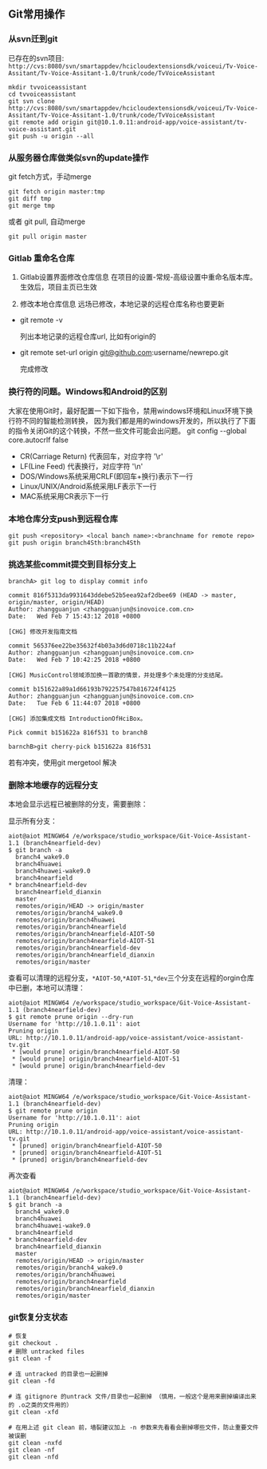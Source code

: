 ## Git常用操作

### 从svn迁到git

已存在的svn项目:
`http://cvs:8080/svn/smartappdev/hcicloudextensionsdk/voiceui/Tv-Voice-Assitant/Tv-Voice-Assitant-1.0/trunk/code/TvVoiceAssistant`

	mkdir tvvoiceassistant
	cd tvvoiceassistant
	git svn clone http://cvs:8080/svn/smartappdev/hcicloudextensionsdk/voiceui/Tv-Voice-Assitant/Tv-Voice-Assitant-1.0/trunk/code/TvVoiceAssistant
	git remote add origin git@10.1.0.11:android-app/voice-assistant/tv-voice-assistant.git
	git push -u origin --all
	
	
### 从服务器仓库做类似svn的update操作

git fetch方式，手动merge

    git fetch origin master:tmp
    git diff tmp 
    git merge tmp
    
或者 git pull, 自动merge

    git pull origin master
    
### Gitlab 重命名仓库

1. Gitlab设置界面修改仓库信息
 在项目的设置-常规-高级设置中重命名版本库。生效后，项目主页已生效
 
2. 修改本地仓库信息
 远场已修改，本地记录的远程仓库名称也要更新
 * git remote -v
 
    列出本地记录的远程仓库url, 比如有origin的
 * git remote set-url origin git@github.com:username/newrepo.git

    完成修改

### 换行符的问题。Windows和Android的区别

大家在使用Git时，最好配置一下如下指令，禁用windows环境和Linux环境下换行符不同的智能检测转换， 因为我们都是用的windows开发的，所以执行了下面的指令关闭Git的这个转换，不然一些文件可能会出问题。
git config --global core.autocrlf false

 * CR(Carriage Return) 代表回车，对应字符 '\r'
 * LF(Line Feed) 代表换行，对应字符 '\n'
 * DOS/Windows系统采用CRLF(即回车+换行)表示下一行
 * Linux/UNIX/Android系统采用LF表示下一行
 * MAC系统采用CR表示下一行

### 本地仓库分支push到远程仓库

    git push <repository> <local banch name>:<branchname for remote repo>
    git push origin branch4Sth:branch4Sth 
    
### 挑选某些commit提交到目标分支上

    branchA> git log to display commit info
    
    commit 816f5313da9931643ddebe52b5eea92af2dbee69 (HEAD -> master, origin/master, origin/HEAD)
    Author: zhangguanjun <zhangguanjun@sinovoice.com.cn>
    Date:   Wed Feb 7 15:43:12 2018 +0800
    
    [CHG] 修改开发指南文档
    
    commit 565376ee22be35632f4b03a3d6d0718c11b224af
    Author: zhangguanjun <zhangguanjun@sinovoice.com.cn>
    Date:   Wed Feb 7 10:42:25 2018 +0800
    
    [CHG] MusicControl领域添加换一首歌的情景，并处理多个未处理的分支结尾。
    
    commit b151622a89a1d66193b792257547b816724f4125
    Author: zhangguanjun <zhangguanjun@sinovoice.com.cn>
    Date:   Tue Feb 6 11:44:07 2018 +0800
    
    [CHG] 添加集成文档 IntroductionOfHciBox。
    
    Pick commit b151622a 816f531 to branchB
    
    barnchB>git cherry-pick b151622a 816f531
    
若有冲突，使用git mergetool 解决


### 删除本地缓存的远程分支

本地会显示远程已被删除的分支，需要删除：

显示所有分支：

<p>

    aiot@aiot MINGW64 /e/workspace/studio_workspace/Git-Voice-Assistant-1.1 (branch4nearfield-dev)
    $ git branch -a
      branch4_wake9.0
      branch4huawei
      branch4huawei-wake9.0
      branch4nearfield
    * branch4nearfield-dev
      branch4nearfield_dianxin
      master
      remotes/origin/HEAD -> origin/master
      remotes/origin/branch4_wake9.0
      remotes/origin/branch4huawei
      remotes/origin/branch4nearfield
      remotes/origin/branch4nearfield-AIOT-50
      remotes/origin/branch4nearfield-AIOT-51
      remotes/origin/branch4nearfield-dev
      remotes/origin/branch4nearfield_dianxin
      remotes/origin/master
  
查看可以清理的远程分支，`*AIOT-50`,`*AIOT-51`,`*dev`三个分支在远程的orgin仓库中已删，本地可以清理：

 <p>

    aiot@aiot MINGW64 /e/workspace/studio_workspace/Git-Voice-Assistant-1.1 (branch4nearfield-dev)
    $ git remote prune origin --dry-run
    Username for 'http://10.1.0.11': aiot
    Pruning origin
    URL: http://10.1.0.11/android-app/voice-assistant/voice-assistant-tv.git
     * [would prune] origin/branch4nearfield-AIOT-50
     * [would prune] origin/branch4nearfield-AIOT-51
     * [would prune] origin/branch4nearfield-dev
     
清理：

<p>

    aiot@aiot MINGW64 /e/workspace/studio_workspace/Git-Voice-Assistant-1.1 (branch4nearfield-dev)
    $ git remote prune origin
    Username for 'http://10.1.0.11': aiot
    Pruning origin
    URL: http://10.1.0.11/android-app/voice-assistant/voice-assistant-tv.git
     * [pruned] origin/branch4nearfield-AIOT-50
     * [pruned] origin/branch4nearfield-AIOT-51
     * [pruned] origin/branch4nearfield-dev
     

再次查看

<p>

    aiot@aiot MINGW64 /e/workspace/studio_workspace/Git-Voice-Assistant-1.1 (branch4nearfield-dev)
    $ git branch -a
      branch4_wake9.0
      branch4huawei
      branch4huawei-wake9.0
      branch4nearfield
    * branch4nearfield-dev
      branch4nearfield_dianxin
      master
      remotes/origin/HEAD -> origin/master
      remotes/origin/branch4_wake9.0
      remotes/origin/branch4huawei
      remotes/origin/branch4nearfield
      remotes/origin/branch4nearfield_dianxin
      remotes/origin/master
      
### git恢复分支状态

    # 恢复
    git checkout .
    # 删除 untracked files
    git clean -f
     
    # 连 untracked 的目录也一起删掉
    git clean -fd
     
    # 连 gitignore 的untrack 文件/目录也一起删掉 （慎用，一般这个是用来删掉编译出来的 .o之类的文件用的）
    git clean -xfd
     
    # 在用上述 git clean 前，墙裂建议加上 -n 参数来先看看会删掉哪些文件，防止重要文件被误删
    git clean -nxfd
    git clean -nf
    git clean -nfd